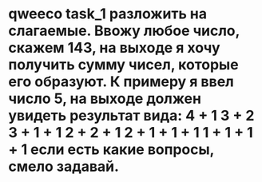 qweeco
task_1
разложить на слагаемые.
Ввожу любое число, скажем 143, на выходе я хочу получить сумму чисел, которые его образуют.
К примеру я ввел число 5, на выходе должен увидеть результат вида:
4 + 1
3 + 2
3 + 1 + 1
2 + 2 + 1
2 + 1 + 1 + 1
1 + 1 + 1 + 1
если есть какие вопросы, смело задавай.
======
